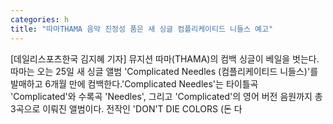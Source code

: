 ```yaml
---
categories: h
title: "따마THAMA 음악 진정성 품은 새 싱글 컴플리케이티드 니들스 예고"
---
```

[데일리스포츠한국 김지혜 기자] 뮤지션 따마(THAMA)의 컴백 싱글이 베일을 벗는다.따마는 오는 25일 새 싱글 앨범 &#39;Complicated Needles (컴플리케이티드 니들스)&#39;를 발매하고 6개월 만에 컴백한다.&#39;Complicated Needles&#39;는 타이틀곡 &#39;Complicated&#39;와 수록곡 &#39;Needles&#39;, 그리고 &#39;Complicated&#39;의 영어 버전 음원까지 총 3곡으로 이뤄진 앨범이다. 전작인 &#39;DON&#39;T DIE COLORS (돈 다